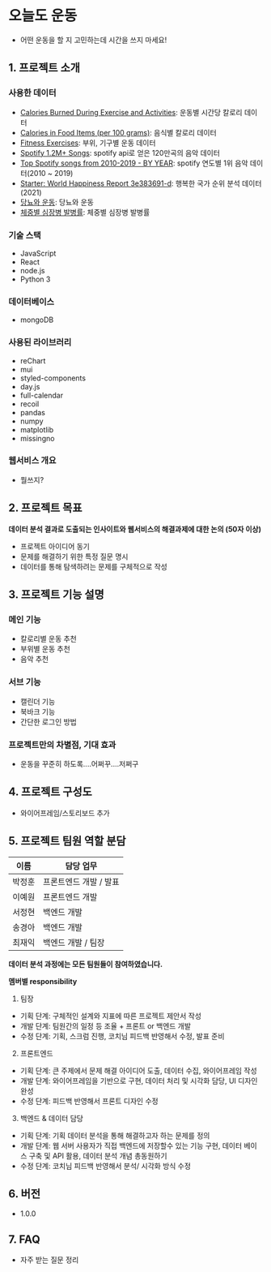 # 오늘도 운동
- 어떤 운동을 할 지 고민하는데 시간을 쓰지 마세요!


## 1. 프로젝트 소개

### 사용한 데이터
  - [Calories Burned During Exercise and Activities](https://www.kaggle.com/datasets/aadhavvignesh/calories-burned-during-exercise-and-activities): 운동별 시간당 칼로리 데이터  
  - [Calories in Food Items (per 100 grams)](https://www.kaggle.com/datasets/kkhandekar/calories-in-food-items-per-100-grams): 음식별 칼로리 데이터  
  - [Fitness Exercises](https://www.kaggle.com/datasets/edoardoba/fitness-exercises-with-animations): 부위, 기구별 운동 데이터  
  - [Spotify 1.2M+ Songs](https://www.kaggle.com/datasets/rodolfofigueroa/spotify-12m-songs): spotify api로 얻은 120만곡의 음악 데이터  
  - [Top Spotify songs from 2010-2019 - BY YEAR](https://www.kaggle.com/datasets/leonardopena/top-spotify-songs-from-20102019-by-year):  spotify 연도별 1위 음악 데이터(2010 ~ 2019)  
  - [Starter: World Happiness Report 3e383691-d](https://www.kaggle.com/code/tmai56/starter-world-happiness-report-3e383691-d): 행복한 국가 순위 분석 데이터(2021)  
  - [당뇨와 운동](링크): 당뇨와 운동  
  - [체중별 심장병 발병률](링크): 체중별 심장병 발병률  

### 기술 스택
  - JavaScript
  - React
  - node.js
  - Python 3

### 데이터베이스
  - mongoDB

### 사용된 라이브러리
  - reChart
  - mui
  - styled-components
  - day.js
  - full-calendar
  - recoil
  - pandas
  - numpy
  - matplotlib
  - missingno

### 웹서비스 개요
  - 뭘쓰지?



## 2. 프로젝트 목표
**데이터 분석 결과로 도출되는 인사이트와 웹서비스의 해결과제에 대한 논의 (50자 이상)**
  - 프로젝트 아이디어 동기
  - 문제를 해결하기 위한 특정 질문 명시
  - 데이터를 통해 탐색하려는 문제를 구체적으로 작성



## 3. 프로젝트 기능 설명

  ### 메인 기능 
  - 칼로리별 운동 추천
  - 부위별 운동 추천
  - 음악 추천

  ### 서브 기능
  - 캘린더 기능
  - 북바크 기능
  - 간단한 로그인 방법

  ### 프로젝트만의 차별점, 기대 효과
  - 운동을 꾸준히 하도록....어쩌꾸....저쩌구



## 4. 프로젝트 구성도
  - 와이어프레임/스토리보드 추가



## 5. 프로젝트 팀원 역할 분담
| 이름 | 담당 업무 |
| ------ | ------ |
| 박정훈 | 프론트엔드 개발 / 발표 |
| 이예원 | 프론트엔드 개발 |
| 서정현 | 백엔드 개발 |
| 송경아 | 백엔드 개발 |
| 최재익 | 백엔드 개발 / 팀장 |

**데이터 분석 과정에는 모든 팀원들이 참여하였습니다.**

**멤버별 responsibility**

1. 팀장 

- 기획 단계: 구체적인 설계와 지표에 따른 프로젝트 제안서 작성
- 개발 단계: 팀원간의 일정 등 조율 + 프론트 or 백엔드 개발
- 수정 단계: 기획, 스크럼 진행, 코치님 피드백 반영해서 수정, 발표 준비

2. 프론트엔드 

- 기획 단계: 큰 주제에서 문제 해결 아이디어 도출, 데이터 수집, 와이어프레임 작성
- 개발 단계: 와이어프레임을 기반으로 구현, 데이터 처리 및 시각화 담당, UI 디자인 완성
- 수정 단계: 피드백 반영해서 프론트 디자인 수정

 3. 백엔드 & 데이터 담당  

- 기획 단계: 기획 데이터 분석을 통해 해결하고자 하는 문제를 정의
- 개발 단계: 웹 서버 사용자가 직접 백엔드에 저장할수 있는 기능 구현, 데이터 베이스 구축 및 API 활용, 데이터 분석 개념 총동원하기
- 수정 단계: 코치님 피드백 반영해서 분석/ 시각화 방식 수정

## 6. 버전
  - 1.0.0

## 7. FAQ
  - 자주 받는 질문 정리

